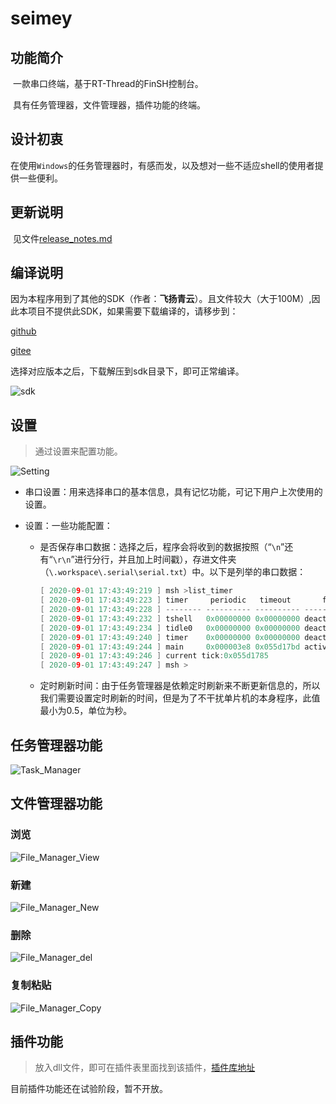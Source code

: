 # seimey

## 功能简介

​	一款串口终端，基于RT-Thread的FinSH控制台。

​	具有任务管理器，文件管理器，插件功能的终端。

## 设计初衷

​	在使用`Windows`的任务管理器时，有感而发，以及想对一些不适应shell的使用者提供一些便利。

## 更新说明

​	见文件[release_notes.md](https://github.com/xqyjlj/seimey/blob/master/release_notes.md)

## 编译说明 

因为本程序用到了其他的SDK（作者：**飞扬青云**）。且文件较大（大于100M）,因此本项目不提供此SDK，如果需要下载编译的，请移步到：

[github](https://github.com/feiyangqingyun/qucsdk/tree/master/sdk_V20191009)

[gitee](https://gitee.com/feiyangqingyun/QUCSDK/tree/master/sdk_V20191009)

选择对应版本之后，下载解压到sdk目录下，即可正常编译。

![sdk](./doc/picture/sdk.png)

## 设置

> 通过设置来配置功能。

![Setting](./doc/picture/Setting.gif)

- 串口设置：用来选择串口的基本信息，具有记忆功能，可记下用户上次使用的设置。

- 设置：一些功能配置：

  - ​	是否保存串口数据：选择之后，程序会将收到的数据按照（“`\n`”还有“`\r\n`”进行分行，并且加上时间戳），存进文件夹（`\.workspace\.serial\serial.txt`）中。以下是列举的串口数据：

    ```c
    [ 2020-09-01 17:43:49:219 ] msh >list_timer
    [ 2020-09-01 17:43:49:223 ] timer     periodic   timeout       flag
    [ 2020-09-01 17:43:49:228 ] -------- ---------- ---------- -----------
    [ 2020-09-01 17:43:49:232 ] tshell   0x00000000 0x00000000 deactivated
    [ 2020-09-01 17:43:49:234 ] tidle0   0x00000000 0x00000000 deactivated
    [ 2020-09-01 17:43:49:240 ] timer    0x00000000 0x00000000 deactivated
    [ 2020-09-01 17:43:49:244 ] main     0x000003e8 0x055d17bd activated
    [ 2020-09-01 17:43:49:246 ] current tick:0x055d1785
    [ 2020-09-01 17:43:49:247 ] msh >
    ```

  - 定时刷新时间：由于任务管理器是依赖定时刷新来不断更新信息的，所以我们需要设置定时刷新的时间，但是为了不干扰单片机的本身程序，此值最小为0.5，单位为秒。

## 任务管理器功能

![Task_Manager](./doc/picture/Task_Manager.gif)

## 文件管理器功能

### 浏览

![File_Manager_View](./doc/picture/File_Manager_View.gif)

### 新建

![File_Manager_New](./doc/picture/File_Manager_New.gif)

### 删除

![File_Manager_del](./doc/picture/File_Manager_del.gif)

### 复制粘贴

![File_Manager_Copy](./doc/picture/File_Manager_Copy.gif)

## 插件功能

> 放入dll文件，即可在插件表里面找到该插件，[插件库地址](https://github.com/xqyjlj/seimey_plugin)

目前插件功能还在试验阶段，暂不开放。

